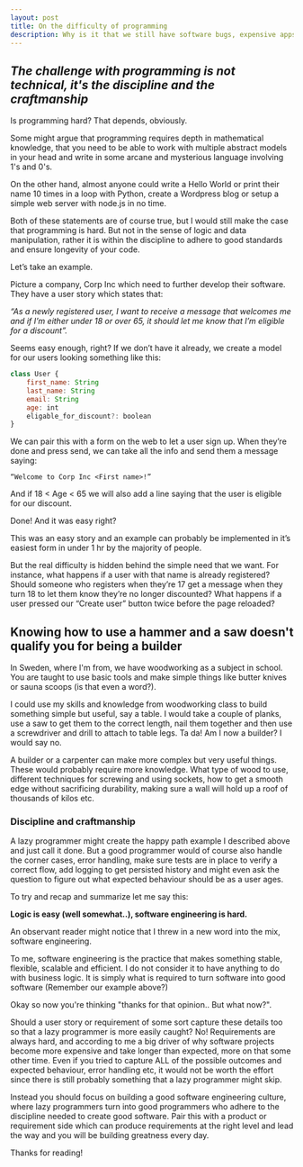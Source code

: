 ```yaml
---
layout: post
title: On the difficulty of programming
description: Why is it that we still have software bugs, expensive apps and systems when anyone can access and learn a programming language in a few hours online?
---
```


## *The challenge with programming is not technical, it's the discipline and the craftmanship*

Is programming hard? That depends, obviously. 

Some might argue that programming requires depth in mathematical knowledge, that you need to be able to work with multiple abstract models in your head and write in some arcane and mysterious language involving 1's and 0's.

On the other hand, almost anyone could write a Hello World or print their name 10 times in a loop with Python, create a Wordpress blog or setup a simple web server with node.js in no time.

Both of these statements are of course true, but I would still make the case that programming is hard. But not in the sense of logic and data manipulation, rather it is within the discipline to adhere to good standards and ensure longevity of your code.

Let’s take an example.

Picture a company, Corp Inc which need to further develop their software. They have a user story which states that: 

*“As a newly registered user, I want to receive a message that welcomes me and if I’m either under 18 or over 65, it should let me know that I’m eligible for a discount”.*

Seems easy enough, right? If we don’t have it already, we create a model for our users looking something like this:

```javascript
class User {
	first_name: String
	last_name: String
	email: String
	age: int
	eligable_for_discount?: boolean
}
```

We can pair this with a form on the web to let a user sign up. When they’re done and press send, we can take all the info and send them a message saying: 
```
“Welcome to Corp Inc <First name>!”
```
And if 18 < Age < 65 we will also add a line saying that the user is eligible for our discount.

Done! And it was easy right?

This was an easy story and an example can probably be implemented in it’s easiest form in under 1 hr by the majority of people. 

But the real difficulty is hidden behind the simple need that we want. For instance, what happens if a user with that name is already registered? Should someone who registers when they’re 17 get a message when they turn 18 to let them know they’re no longer discounted? What happens if a user pressed our “Create user” button twice before the page reloaded?

## Knowing how to use a hammer and a saw doesn't qualify you for being a builder

In Sweden, where I'm from, we have woodworking as a subject in school. You are taught to use basic tools and make simple things like butter knives or sauna scoops (is that even a word?).

I could use my skills and knowledge from woodworking class to build something simple but useful, say a table. I would take a couple of planks, use a saw to get them to the correct length, nail them together and then use a screwdriver and drill to attach to table legs. Ta da! Am I now a builder? I would say no.

A builder or a carpenter can make more complex but very useful things. These would probably require more knowledge. What type of wood to use, different techniques for screwing and using sockets, how to get a smooth edge without sacrificing durability, making sure a wall will hold up a roof of thousands of kilos etc.

### Discipline and craftmanship

A lazy programmer might create the happy path example I described above and just call it done. But a good programmer would of course also handle the corner cases, error handling, make sure tests are in place to verify a correct flow, add logging to get persisted history and might even ask the question to figure out what expected behaviour should be as a user ages.

To try and recap and summarize let me say this:

**Logic is easy (well somewhat..), software engineering is hard.**

An observant reader might notice that I threw in a new word into the mix, software engineering. 

To me, software engineering is the practice that makes something stable, flexible, scalable and efficient. I do not consider it to have anything to do with business logic. It is simply what is required to turn software into good software (Remember our example above?)

Okay so now you're thinking "thanks for that opinion.. But what now?".

Should a user story or requirement of some sort capture these details too so that a lazy programmer is more easily caught? No! Requirements are always hard, and according to me a big driver of why software projects become more expensive and take longer than expected, more on that some other time. Even if you tried to capture ALL of the possible outcomes and expected behaviour, error handling etc, it would not be worth the effort since there is still probably something that a lazy programmer might skip. 

Instead you should focus on building a good software engineering culture, where lazy programmers turn into good programmers who adhere to the discipline needed to create good software. Pair this with a product or requirement side which can produce requirements at the right level and lead the way and you will be building greatness every day.

Thanks for reading!

